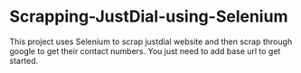 # Scrapping-JustDial-using-Selenium
This project uses Selenium to scrap justdial website and then scrap through google to get their contact numbers. You just need to add base url to get started.
